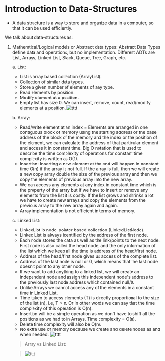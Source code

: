 # Introduction to Data-Structures

* A data structure is a way to store and organize data in a computer, so that it can be used efficiently.

We talk about data-structures as:
1. Mathemtical/Logical models or Abstract data types: Abstract Data Types define data and operations, but no implementation. Different ADTs are List, Arrays, Linked List, Stack, Queue, Tree, Graph, etc.

     a.  List:
     - List is array based collection (ArrayList).
     - Collection of similar data types.
     - Store a given number of elements of any type.
     - Read elements by position.
     - Modify element at a position.
     - Empty list has size 0. We can insert, remove, count, read/modify elements at a position.
          ![tttt](https://user-images.githubusercontent.com/93812163/235986171-59c31855-a6a3-43ae-956e-281f3f973217.png)
     
      b. Array:
      - Read/write element at an index = Elements are arranged in one contiguous block of memory using the starting address or the base address of the block of the memory and the index or the position of the element, we can calculate the address of that particular element and access it in constant time. Big O notation that is used to describe the time complexity of operations for constant time complexity is written as O(1).
      - Insertion: Inserting a new element at the end will happen in constant time O(n) if the array is not full. If the array is full, then we will create a new copy array double the size of the previous array and then we copy the elements of previous array into the new array.
      - We can access any elements at any index in constant time which is the property of the array but if we have to insert or remove any elements from the list it is costly. If the list grows and shrinks a lot we have to create new arrays and copy the elements from the previous array to the new array again and again.
      - Array implementation is not efficient in terms of memory.
     
     c. Linked List:
     - LinkedList is node-pointer based collection (LinkedListNode).
     - Linked List is always identified by the address of the first node.
     - Each node stores the data as well as the link/points to the next node. First node is also called the head node, and the only information of the list which we keep all the time is address of the head/first node.
     - Address of the head/first node gives us access of the complete list.
     - Address of the last node is null or 0, which means that the last node doesn't point to any other node.
     - If we want to add anything to a linked list, we will create an independent node and assign this independent node's address to the previously last node address which contained null/0.
     - Unlike Arrays we cannot access any of the elements in a constant time in Linked List.
     - Time taken to access elements (T) is directly proportional to the size of the list (n), i.e, T ∝ n. Or in other words we can say that the time complexity of this operation is O(n).
     - Insertion will be a simple operation as we don't have to shift all the positions as we had to in Arrays. Time complexity = O(n).
     - Delete time complexity will also be O(n).
     - No extra use of memory because we create and delete nodes as and when needed.
     ![tttt](https://user-images.githubusercontent.com/93812163/236188922-0eabe460-332e-4fb7-9519-be19c55ca619.png)
     
      > Array vs Linked List:
       
      > ![tttt](https://user-images.githubusercontent.com/93812163/236384558-dd0eaf29-5632-4c35-90a0-781528a9d66d.png)





      
